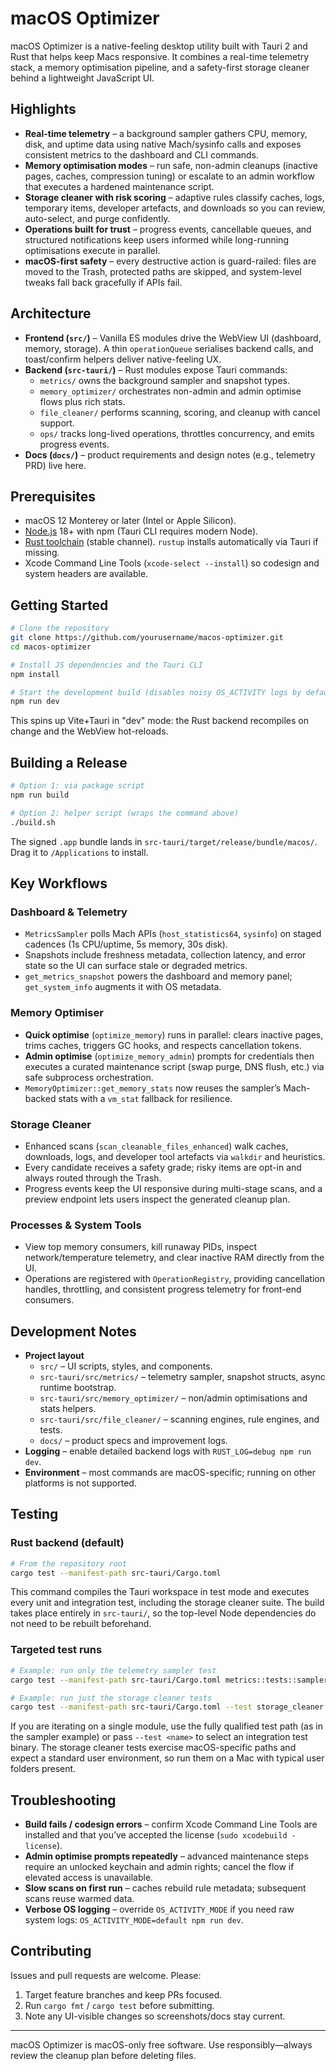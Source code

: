 # macOS Optimizer

macOS Optimizer is a native-feeling desktop utility built with Tauri 2 and Rust that helps keep Macs responsive. It combines a real-time telemetry stack, a memory optimisation pipeline, and a safety-first storage cleaner behind a lightweight JavaScript UI.

## Highlights
- **Real-time telemetry** – a background sampler gathers CPU, memory, disk, and uptime data using native Mach/sysinfo calls and exposes consistent metrics to the dashboard and CLI commands.
- **Memory optimisation modes** – run safe, non-admin cleanups (inactive pages, caches, compression tuning) or escalate to an admin workflow that executes a hardened maintenance script.
- **Storage cleaner with risk scoring** – adaptive rules classify caches, logs, temporary items, developer artefacts, and downloads so you can review, auto-select, and purge confidently.
- **Operations built for trust** – progress events, cancellable queues, and structured notifications keep users informed while long-running optimisations execute in parallel.
- **macOS-first safety** – every destructive action is guard-railed: files are moved to the Trash, protected paths are skipped, and system-level tweaks fall back gracefully if APIs fail.

## Architecture
- **Frontend (`src/`)** – Vanilla ES modules drive the WebView UI (dashboard, memory, storage). A thin `operationQueue` serialises backend calls, and toast/confirm helpers deliver native-feeling UX.
- **Backend (`src-tauri/`)** – Rust modules expose Tauri commands:
  - `metrics/` owns the background sampler and snapshot types.
  - `memory_optimizer/` orchestrates non-admin and admin optimise flows plus rich stats.
  - `file_cleaner/` performs scanning, scoring, and cleanup with cancel support.
  - `ops/` tracks long-lived operations, throttles concurrency, and emits progress events.
- **Docs (`docs/`)** – product requirements and design notes (e.g., telemetry PRD) live here.

## Prerequisites
- macOS 12 Monterey or later (Intel or Apple Silicon).
- [Node.js](https://nodejs.org/) 18+ with npm (Tauri CLI requires modern Node).
- [Rust toolchain](https://rustup.rs/) (stable channel). `rustup` installs automatically via Tauri if missing.
- Xcode Command Line Tools (`xcode-select --install`) so codesign and system headers are available.

## Getting Started
```bash
# Clone the repository
git clone https://github.com/yourusername/macos-optimizer.git
cd macos-optimizer

# Install JS dependencies and the Tauri CLI
npm install

# Start the development build (disables noisy OS_ACTIVITY logs by default)
npm run dev
```
This spins up Vite+Tauri in "dev" mode: the Rust backend recompiles on change and the WebView hot-reloads.

## Building a Release
```bash
# Option 1: via package script
npm run build

# Option 2: helper script (wraps the command above)
./build.sh
```
The signed `.app` bundle lands in `src-tauri/target/release/bundle/macos/`. Drag it to `/Applications` to install.

## Key Workflows
### Dashboard & Telemetry
- `MetricsSampler` polls Mach APIs (`host_statistics64`, `sysinfo`) on staged cadences (1s CPU/uptime, 5s memory, 30s disk).
- Snapshots include freshness metadata, collection latency, and error state so the UI can surface stale or degraded metrics.
- `get_metrics_snapshot` powers the dashboard and memory panel; `get_system_info` augments it with OS metadata.

### Memory Optimiser
- **Quick optimise** (`optimize_memory`) runs in parallel: clears inactive pages, trims caches, triggers GC hooks, and respects cancellation tokens.
- **Admin optimise** (`optimize_memory_admin`) prompts for credentials then executes a curated maintenance script (swap purge, DNS flush, etc.) via safe subprocess orchestration.
- `MemoryOptimizer::get_memory_stats` now reuses the sampler’s Mach-backed stats with a `vm_stat` fallback for resilience.

### Storage Cleaner
- Enhanced scans (`scan_cleanable_files_enhanced`) walk caches, downloads, logs, and developer tool artefacts via `walkdir` and heuristics.
- Every candidate receives a safety grade; risky items are opt-in and always routed through the Trash.
- Progress events keep the UI responsive during multi-stage scans, and a preview endpoint lets users inspect the generated cleanup plan.

### Processes & System Tools
- View top memory consumers, kill runaway PIDs, inspect network/temperature telemetry, and clear inactive RAM directly from the UI.
- Operations are registered with `OperationRegistry`, providing cancellation handles, throttling, and consistent progress telemetry for front-end consumers.

## Development Notes
- **Project layout**
  - `src/` – UI scripts, styles, and components.
  - `src-tauri/src/metrics/` – telemetry sampler, snapshot structs, async runtime bootstrap.
  - `src-tauri/src/memory_optimizer/` – non/admin optimisations and stats helpers.
  - `src-tauri/src/file_cleaner/` – scanning engines, rule engines, and tests.
  - `docs/` – product specs and improvement logs.
- **Logging** – enable detailed backend logs with `RUST_LOG=debug npm run dev`.
- **Environment** – most commands are macOS-specific; running on other platforms is not supported.

## Testing
### Rust backend (default)
```bash
# From the repository root
cargo test --manifest-path src-tauri/Cargo.toml
```
This command compiles the Tauri workspace in test mode and executes every unit and integration test, including the storage cleaner suite. The build takes place entirely in `src-tauri/`, so the top-level Node dependencies do not need to be rebuilt beforehand.

### Targeted test runs
```bash
# Example: run only the telemetry sampler test
cargo test --manifest-path src-tauri/Cargo.toml metrics::tests::sampler_emits_recent_snapshot

# Example: run just the storage cleaner tests
cargo test --manifest-path src-tauri/Cargo.toml --test storage_cleaner
```
If you are iterating on a single module, use the fully qualified test path (as in the sampler example) or pass `--test <name>` to select an integration test binary. The storage cleaner tests exercise macOS-specific paths and expect a standard user environment, so run them on a Mac with typical user folders present.

## Troubleshooting
- **Build fails / codesign errors** – confirm Xcode Command Line Tools are installed and that you’ve accepted the license (`sudo xcodebuild -license`).
- **Admin optimise prompts repeatedly** – advanced maintenance steps require an unlocked keychain and admin rights; cancel the flow if elevated access is unavailable.
- **Slow scans on first run** – caches rebuild rule metadata; subsequent scans reuse warmed data.
- **Verbose OS logging** – override `OS_ACTIVITY_MODE` if you need raw system logs: `OS_ACTIVITY_MODE=default npm run dev`.

## Contributing
Issues and pull requests are welcome. Please:
1. Target feature branches and keep PRs focused.
2. Run `cargo fmt` / `cargo test` before submitting.
3. Note any UI-visible changes so screenshots/docs stay current.

---
macOS Optimizer is macOS-only free software. Use responsibly—always review the cleanup plan before deleting files.
